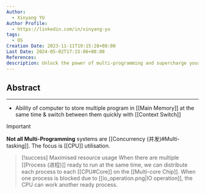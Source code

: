 ```yaml
---
Author:
  - Xinyang YU
Author Profile:
  - https://linkedin.com/in/xinyang-yu
tags:
  - OS
Creation Date: 2023-11-11T19:15:28+08:00
Last Date: 2024-05-02T17:15:06+08:00
References: 
description: Unlock the power of multi-programming and supercharge your computer's performance!
---
```

## Abstract
---
- Ability of computer to store multiple program in [[Main Memory]] at the same time & switch between them quickly with [[Context Switch]]


>[!important]
> **Not all Multi-Programming** systems are [[Concurrency (并发)#Multi-tasking]]. The focus is [[CPU]] utilisation. 

>[!success] Maximised resource usage
>When there are multiple [[Process (进程)]] ready to run at the same time, we can distribute each process to each [[CPU#Core]] on the [[Multi-core Chip]]. When one process is blocked due to [[io_operation.png|IO operation]], the CPU can work another ready process.
